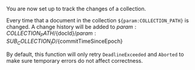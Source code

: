 You are now set up to track the changes of a collection.

Every time that a document in the collection `${param:COLLECTION_PATH}` is changed.
A change history will be added to ${param:COLLECTION_PATH}/${docId}/${param:SUB_COLLECTION_ID}/${commitTimeSinceEpoch}

By default, this function will only retry `DeadlineExceeded` and `Aborted` to make sure temporary errors do not affect correctness.

